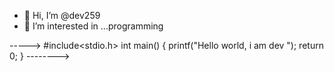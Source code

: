 - 👋 Hi, I’m @dev259
- 👀 I’m interested in ...programming

<!---
dev259/dev259 is a ✨ special ✨ repository because its `README.md` (this file) appears on your GitHub profile.
You can click the Preview link to take a look at your changes.
--->
----->
#include<stdio.h>
int main()
{
  printf("Hello world, i am dev ");
  return 0;
}
-------->

